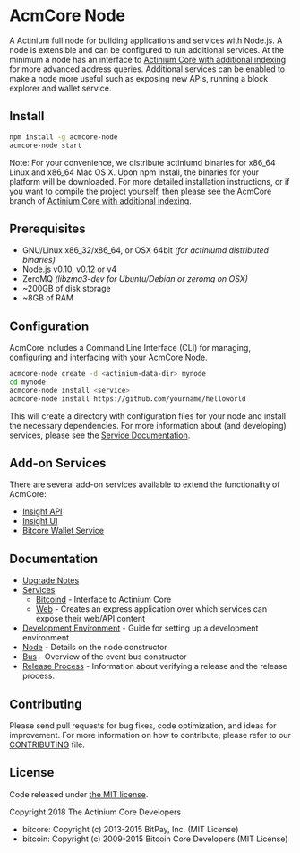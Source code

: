 AcmCore Node
============

A Actinium full node for building applications and services with Node.js. A node is extensible and can be configured to run additional services. At the minimum a node has an interface to [Actinium Core with additional indexing](https://github.com/Actinium-project/acmcore-litecoin) for more advanced address queries. Additional services can be enabled to make a node more useful such as exposing new APIs, running a block explorer and wallet service.

## Install

```bash
npm install -g acmcore-node
acmcore-node start
```

Note: For your convenience, we distribute actiniumd binaries for x86_64 Linux and x86_64 Mac OS X. Upon npm install, the binaries for your platform will be downloaded. For more detailed installation instructions, or if you want to compile the project yourself, then please see the AcmCore branch of [Actinium Core with additional indexing](https://github.com/Actinium-project/acmcore-actinium).

## Prerequisites

- GNU/Linux x86_32/x86_64, or OSX 64bit *(for actiniumd distributed binaries)*
- Node.js v0.10, v0.12 or v4
- ZeroMQ *(libzmq3-dev for Ubuntu/Debian or zeromq on OSX)*
- ~200GB of disk storage
- ~8GB of RAM

## Configuration

AcmCore includes a Command Line Interface (CLI) for managing, configuring and interfacing with your AcmCore Node.

```bash
acmcore-node create -d <actinium-data-dir> mynode
cd mynode
acmcore-node install <service>
acmcore-node install https://github.com/yourname/helloworld
```

This will create a directory with configuration files for your node and install the necessary dependencies. For more information about (and developing) services, please see the [Service Documentation](docs/services.md).

## Add-on Services

There are several add-on services available to extend the functionality of AcmCore:

- [Insight API](https://github.com/bitpay/insight-api)
- [Insight UI](https://github.com/bitpay/insight-ui)
- [Bitcore Wallet Service](https://github.com/bitpay/bitcore-wallet-service)

## Documentation

- [Upgrade Notes](docs/upgrade.md)
- [Services](docs/services.md)
  - [Bitcoind](docs/services/bitcoind.md) - Interface to Actinium Core
  - [Web](docs/services/web.md) - Creates an express application over which services can expose their web/API content
- [Development Environment](docs/development.md) - Guide for setting up a development environment
- [Node](docs/node.md) - Details on the node constructor
- [Bus](docs/bus.md) - Overview of the event bus constructor
- [Release Process](docs/release.md) - Information about verifying a release and the release process.

## Contributing

Please send pull requests for bug fixes, code optimization, and ideas for improvement. For more information on how to contribute, please refer to our [CONTRIBUTING](https://github.com/Actinium-project/acmcore/blob/master/CONTRIBUTING.md) file.

## License

Code released under [the MIT license](https://github.com/Actinium-project/acmcore-node/blob/master/LICENSE).

Copyright 2018 The Actinium Core Developers

- bitcore: Copyright (c) 2013-2015 BitPay, Inc. (MIT License)
- bitcoin: Copyright (c) 2009-2015 Bitcoin Core Developers (MIT License)

